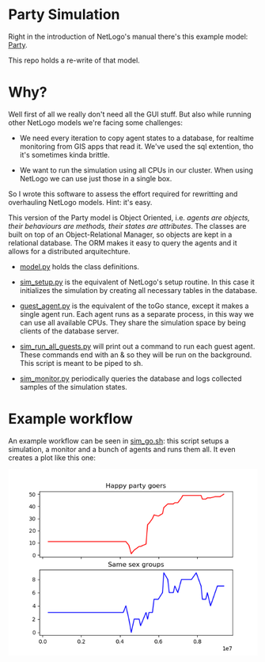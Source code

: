 # Party Simulation

Right in the introduction of NetLogo's manual there's this example
model: [Party](http://ccl.northwestern.edu/netlogo/docs/sample.html).

This repo holds a re-write of that model.

# Why?

Well first of all we really don't need all the GUI stuff. But also
while running other NetLogo models we're facing some challenges:

- We need every iteration to copy agent states to a database, for
  realtime monitoring from GIS apps that read it. We've used the sql
  extention, tho it's sometimes kinda brittle.

- We want to run the simulation using all CPUs in our cluster. When
  using NetLogo we can use just those in a single box.

So I wrote this software to assess the effort required for rewritting
and overhauling NetLogo models. Hint: it's easy.

This version of the Party model is Object Oriented, i.e. *agents are
objects, their behaviours are methods, their states are
attributes*. The classes are built on top of an Object-Relational
Manager, so objects are kept in a relational database. The ORM makes
it easy to query the agents and it allows for a distributed
arquitechture.

 - [model.py](model.py) holds the class definitions.

 - [sim_setup.py](sim_setup.py) is the equivalent of NetLogo's setup
   routine. In this case it initializes the simulation by creating all
   necessary tables in the database.

 - [guest_agent.py](guest_agent.py) is the equivalent of the toGo stance,
   except it makes a single agent run. Each agent runs as a separate
   process, in this way we can use all available CPUs. They share the
   simulation space by being clients of the database server.

 - [sim_run_all_guests.py](sim_run_all_guests.py) will print out a
   command to run each guest agent. These commands end with an & so they
   will be run on the background. This script is meant to be piped to sh.

 - [sim_monitor.py](sim_monitor.py) periodically queries the database and
   logs collected samples of the simulation states.

# Example workflow

An example workflow can be seen in [sim_go.sh](sim_go.sh): this script setups a
simulation, a monitor and a bunch of agents and runs them all. It even
creates a plot like this one:

![a plot](run.png)